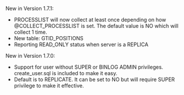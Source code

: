 New in Version 1.7.1:
- PROCESSLIST will now collect at least once depending on how @COLLECT_PROCESSLIST is set. The default value is NO which will collect 1 time.
- New table: GTID_POSITIONS
- Reporting READ_ONLY status when server is a REPLICA  

New in Version 1.7.0:
- Support for user without SUPER or BINLOG ADMIN privileges. create_user.sql is included to make it easy.
- Default is to REPLICATE. It can be set to NO but will require SUPER privilege to make it effective.
